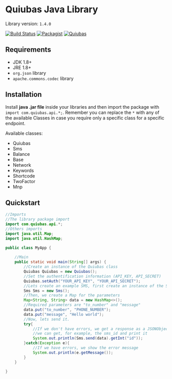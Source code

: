 # Quiubas Java Library

Library version: `1.4.0`

[![Build Status](https://travis-ci.org/quiubas/quiubas-java.svg?branch=master)](https://travis-ci.org/quiubas/quiubas-java) [![Packagist](https://img.shields.io/packagist/l/doctrine/orm.svg)]() [![Quiubas](https://img.shields.io/badge/version-1.3.1-brightgreen.svg)]() 

## Requirements
- JDK 1.8+
- JRE 1.8+
- `org.json` library
- `apache.commons.codec` library

## Installation

Install **java .jar file** inside your libraries and then import the package with `import com.quiubas.api.*;`. Remember you can replace the `*` with any of the available Classes in case you require only a specific class for a specific endpoint.

Available classes:
- Quiubas
- Sms
- Balance
- Base
- Network
- Keywords
- Shortcode
- TwoFactor
- Mnp

## Quickstart

```java
//Imports
//The library package import
import com.quiubas.api.*;
//Others imports
import java.util.Map;
import java.util.HashMap;

public class MyApp {
    
    //Main
    public static void main(String[] args) {
        //Create an instance of the Quiubas class
        Quiubas Quiubas = new Quiubas();
        //Set the authentification information (API_KEY, API_SECRET)
        Quiubas.setAuth("YOUR_API_KEY", "YOUR_API_SECRET");
        //Lets create an example SMS, first create an instance of the Sms class
        Sms Sms = new Sms();
        //Then, we create a Map for the parameters
        Map<String, String> data = new HashMap<>();
        //Required parameters are "to_number" and "message"
        data.put("to_number", "PHONE_NUMBER");
        data.put("message", "Hello world");
        //Now, lets send it.
        try{
            //If we don't have errors, we get a response as a JSONObject, so
            //we can get, for example, the sms_id and print it
            System.out.println(Sms.send(data).getInt("id"));
        }catch(Exception e){
            //If we have errors, we show the error message
            System.out.println(e.getMessage());
        }
    }
    
}

```
